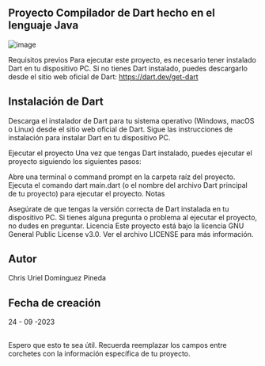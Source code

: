 ## Proyecto Compilador de Dart hecho en el lenguaje Java
![image](https://github.com/user-attachments/assets/8c3df16e-fec9-41f8-a4e6-9ca610831f00)


Requisitos previos
Para ejecutar este proyecto, es necesario tener instalado Dart en tu dispositivo PC. Si no tienes Dart instalado, puedes descargarlo desde el sitio web oficial de Dart: https://dart.dev/get-dart

## Instalación de Dart

Descarga el instalador de Dart para tu sistema operativo (Windows, macOS o Linux) desde el sitio web oficial de Dart.
Sigue las instrucciones de instalación para instalar Dart en tu dispositivo PC.

Ejecutar el proyecto
Una vez que tengas Dart instalado, puedes ejecutar el proyecto siguiendo los siguientes pasos:

Abre una terminal o command prompt en la carpeta raíz del proyecto.
Ejecuta el comando dart main.dart (o el nombre del archivo Dart principal de tu proyecto) para ejecutar el proyecto.
Notas

Asegúrate de que tengas la versión correcta de Dart instalada en tu dispositivo PC.
Si tienes alguna pregunta o problema al ejecutar el proyecto, no dudes en preguntar.
Licencia
Este proyecto está bajo la licencia GNU General Public License v3.0. Ver el archivo LICENSE para más información.

## Autor
Chris Uriel Dominguez Pineda

## Fecha de creación
24 - 09 -2023
##
Espero que esto te sea útil. Recuerda reemplazar los campos entre corchetes con la información específica de tu proyecto.




